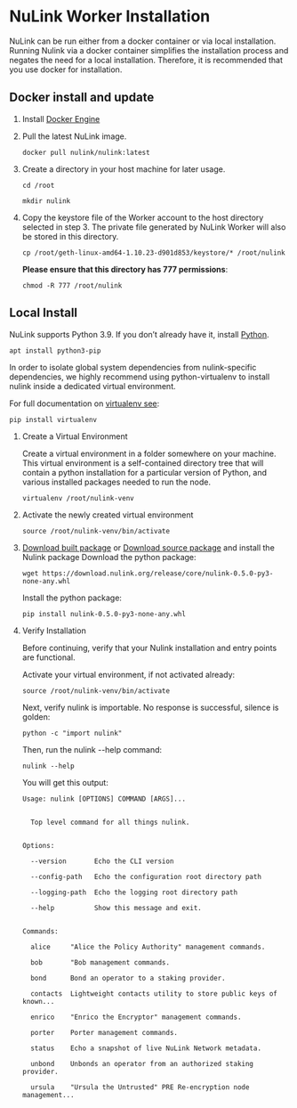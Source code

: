 # NuLink Worker Installation

NuLink can be run either from a docker container or via local installation. Running Nulink via a docker container simplifies the installation process and negates the need for a local installation. Therefore, it is recommended that you use docker for installation.


## Docker install and update

1. Install [Docker Engine](https://docs.docker.com/engine/install/ubuntu/#install-using-the-repository)
2. Pull the latest NuLink image.
    ```shell
    docker pull nulink/nulink:latest
    ```

3. Create a directory in your host machine for later usage.
    ```shell
    cd /root
    
    mkdir nulink
    ```

4. Copy the keystore file of the Worker account to the host directory selected in step 3. The private file generated by NuLink Worker will also be stored in this directory.
   ```shell
   cp /root/geth-linux-amd64-1.10.23-d901d853/keystore/* /root/nulink
   ```
   **Please ensure that this directory has 777 permissions**:
   ```shell
   chmod -R 777 /root/nulink
   ```


## Local Install


NuLink supports Python 3.9. If you don’t already have it, install [Python](https://www.python.org/downloads/).
```shell
apt install python3-pip
```

In order to isolate global system dependencies from nulink-specific dependencies, we highly recommend using python-virtualenv to install nulink inside a dedicated virtual environment.


For full documentation on [virtualenv see](https://virtualenv.pypa.io/en/latest/):


```shell
pip install virtualenv
```


1. Create a Virtual Environment

    Create a virtual environment in a folder somewhere on your machine. This virtual environment is a self-contained directory tree that will contain a python installation for a particular version of Python, and various installed packages needed to run the node.

    ```shell
    virtualenv /root/nulink-venv
    ```

2. Activate the newly created virtual environment

    ```shell
    source /root/nulink-venv/bin/activate
    ```

3. [Download built package](https://download.nulink.org/release/core/nulink-0.5.0-py3-none-any.whl) or [Download source package](https://download.nulink.org/release/core/nulink-0.5.0.tar.gz) and install the Nulink package
    Download the python package:
    ```shell
    wget https://download.nulink.org/release/core/nulink-0.5.0-py3-none-any.whl
    ```
    Install the python package:
    ```shell  
    pip install nulink-0.5.0-py3-none-any.whl
    ```


4. Verify Installation

    Before continuing, verify that your Nulink installation and entry points are functional.

    Activate your virtual environment, if not activated already:

    ```shell
    source /root/nulink-venv/bin/activate
    ```

    Next, verify nulink is importable. No response is successful, silence is golden:

    ```shell
    python -c "import nulink"
    ```

    Then, run the nulink --help command:

    ```shell
    nulink --help
    ```
    You will get this output:
    ```shell
    Usage: nulink [OPTIONS] COMMAND [ARGS]...
    
    
      Top level command for all things nulink.
    
    
    Options:
    
      --version       Echo the CLI version
    
      --config-path   Echo the configuration root directory path
    
      --logging-path  Echo the logging root directory path
    
      --help          Show this message and exit.
    
    
    Commands:
    
      alice     "Alice the Policy Authority" management commands.
    
      bob       "Bob management commands.
    
      bond      Bond an operator to a staking provider.
    
      contacts  Lightweight contacts utility to store public keys of known...
    
      enrico    "Enrico the Encryptor" management commands.
    
      porter    Porter management commands.
    
      status    Echo a snapshot of live NuLink Network metadata.
    
      unbond    Unbonds an operator from an authorized staking provider.
    
      ursula    "Ursula the Untrusted" PRE Re-encryption node management...   
    ```


